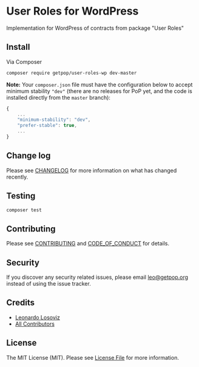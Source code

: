 # User Roles for WordPress

<!--
[![Latest Version on Packagist][ico-version]][link-packagist]
[![Software License][ico-license]](LICENSE.md)
[![Build Status][ico-travis]][link-travis]
[![Coverage Status][ico-scrutinizer]][link-scrutinizer]
[![Quality Score][ico-code-quality]][link-code-quality]
[![Total Downloads][ico-downloads]][link-downloads]
-->

Implementation for WordPress of contracts from package "User Roles"

## Install

Via Composer

``` bash
composer require getpop/user-roles-wp dev-master
```

**Note:** Your `composer.json` file must have the configuration below to accept minimum stability `"dev"` (there are no releases for PoP yet, and the code is installed directly from the `master` branch):

```javascript
{
    ...
    "minimum-stability": "dev",
    "prefer-stable": true,
    ...
}
```

<!--
## Usage

``` php
```
-->

## Change log

Please see [CHANGELOG](CHANGELOG.md) for more information on what has changed recently.

## Testing

``` bash
composer test
```

## Contributing

Please see [CONTRIBUTING](CONTRIBUTING.md) and [CODE_OF_CONDUCT](CODE_OF_CONDUCT.md) for details.

## Security

If you discover any security related issues, please email leo@getpop.org instead of using the issue tracker.

## Credits

- [Leonardo Losoviz][link-author]
- [All Contributors][link-contributors]

## License

The MIT License (MIT). Please see [License File](LICENSE.md) for more information.

[ico-version]: https://img.shields.io/packagist/v/getpop/user-roles-wp.svg?style=flat-square
[ico-license]: https://img.shields.io/badge/license-MIT-brightgreen.svg?style=flat-square
[ico-travis]: https://img.shields.io/travis/getpop/user-roles-wp/master.svg?style=flat-square
[ico-scrutinizer]: https://img.shields.io/scrutinizer/coverage/g/getpop/user-roles-wp.svg?style=flat-square
[ico-code-quality]: https://img.shields.io/scrutinizer/g/getpop/user-roles-wp.svg?style=flat-square
[ico-downloads]: https://img.shields.io/packagist/dt/getpop/user-roles-wp.svg?style=flat-square

[link-packagist]: https://packagist.org/packages/getpop/user-roles-wp
[link-travis]: https://travis-ci.org/getpop/user-roles-wp
[link-scrutinizer]: https://scrutinizer-ci.com/g/getpop/user-roles-wp/code-structure
[link-code-quality]: https://scrutinizer-ci.com/g/getpop/user-roles-wp
[link-downloads]: https://packagist.org/packages/getpop/user-roles-wp
[link-author]: https://github.com/leoloso
[link-contributors]: ../../contributors
